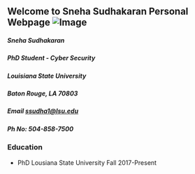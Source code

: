 ## Welcome to Sneha Sudhakaran Personal Webpage ![Image](https://user-images.githubusercontent.com/30295945/129817019-236a0c4f-f073-49e1-8ffb-9dc43f08c27b.png)

##### Sneha Sudhakaran 
##### PhD Student - Cyber Security
##### Louisiana State University
##### Baton Rouge, LA 70803
##### Email ssudha1@lsu.edu
##### Ph No: 504-858-7500

### Education
- PhD  Lousiana State University Fall 2017-Present
